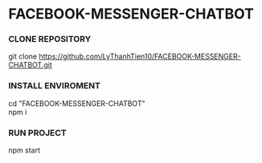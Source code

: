 # FACEBOOK-MESSENGER-CHATBOT

### CLONE REPOSITORY
git clone https://github.com/LyThanhTien10/FACEBOOK-MESSENGER-CHATBOT.git

### INSTALL ENVIROMENT
cd "FACEBOOK-MESSENGER-CHATBOT" <br/>
npm i

### RUN PROJECT
npm start
